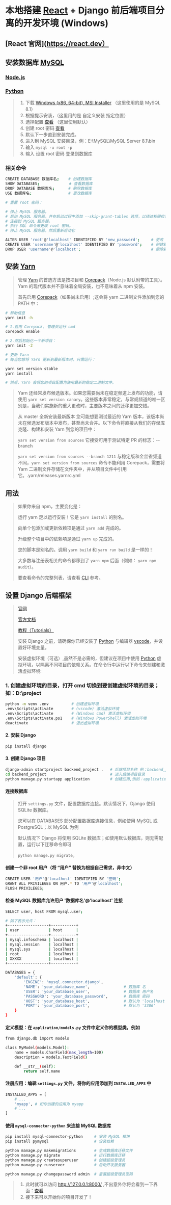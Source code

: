 # 本地搭建 [React](https://github.com/facebook/react) + Django 前后端项目分离的开发环境 (Windows)  
## [React 官网](https://react.dev）

## 安装数据库 [MySQL](https://dev.mysql.com/downloads/mysql/)

### [Node.js](https://nodejs.org/en)

### [Python](https://www.python.org/)

>
> 1. 下载 [Windows (x86, 64-bit), MSI Installer](https://dev.mysql.com/downloads/mysql/)  （这里使用的是 MySQL 8.1）
> 2. 根据提示安装，（这里用的是 自定义安装 指定位置）
> 3. 选择配置 [查看](https://github.com/Sam-Mey/some_project/blob/main/React-Django_dev-env/img/mysql01.png) （这里使用默认）
> 4. 创建 root 密码 [查看](https://github.com/Sam-Mey/some_project/blob/main/React-Django_dev-env/img/mysql02.png)
> 5. 默认下一步直到安装完成。
> 6. 进入到 MySQL 安装目录，例：E:\MySQL\MySQL Server 8.1\bin
> 7. 输入 `mysql -u root -p` 
> 8. 输入 设置 root 密码 登录到数据库 

### 相关命令

```bash
CREATE DATABASE 数据库名;    # 创建数据库
SHOW DATABASES;             # 查看数据库
DROP DATABASE 数据库名;      # 删除数据库
USE 数据库名;                # 更改数据库

# 重置 root 密码：

# 停止 MySQL 服务器。
# 启动 MySQL 服务器，并在启动过程中添加 --skip-grant-tables 选项，以绕过权限检查。
# 连接到 MySQL 服务器。
# 执行 SQL 命令来更改 root 密码。
# 停止 MySQL 服务器，然后重新启动它

ALTER USER 'root'@'localhost' IDENTIFIED BY 'new_password';     # 更改 root 密码
CREATE USER 'username'@'localhost' IDENTIFIED BY 'password';    # 创建新用户
DROP USER 'username'@'localhost';                               # 删除新用户
```

## 安装 [Yarn](https://yarnpkg.com/)

> 管理 [Yarn](https://yarnpkg.com) 的首选方法是按项目和 [Corepack](https://yarnpkg.com/corepack)（Node.js 默认附带的工具）。Yarn 的现代版本并不意味着全局安装，也不意味着从 npm 安装。
>  
> 首先启用 [Corepack](https://yarnpkg.com/corepack)（如果尚未启用）;这会将 yarn 二进制文件添加到您的 PATH 中：

```bash
# 帮助信息
yarn init -h

# 1.启用 Corepack, 管理员运行 cmd
corepack enable

# 2.然后初始化一个新项目：
yarn init -2

# 更新 Yarn
# 每当您想将 Yarn 更新到最新版本时，只需运行：

yarn set version stable
yarn install

# 然后，Yarn 会将您的项目配置为使用最新的稳定二进制文件。
```

> Yarn 还经常发布候选版本。如果您需要尚未在稳定频道上发布的功能，请使用 `yarn set version canary`。这些版本非常稳定，与常规频道的唯一区别是，当我们实施新的重大更改时，主要版本之间的迁移更加交错。
>  
> 从 master 全新安装最新版本
> 您可能想要测试最近的 Yarn 版本，该版本尚未在候选发布版本中发布，甚至尚未合并。以下命令将直接从我们的存储库克隆、构建和安装 Yarn 到您的项目中：
>  
> `yarn set version from sources`
> 它接受可用于测试特定 PR 的标志：--branch
>  
> `yarn set version from sources --branch 1211`
> 与稳定版和金丝雀频道不同，`yarn set version from sources` 命令不能利用 Corepack，需要将 Yarn 二进制文件存储在文件夹中，并从项目文件中引用它。.yarn/releases.yarnrc.yml

## 用法

> 如果你来自 npm，主要变化是：
>  
> 运行 yarn 足以运行安装！它是 `yarn install` 的别名。
>  
> 向单个包添加或更新依赖项是通过 `yarn add` 完成的。
>  
> 升级整个项目中的依赖项是通过 `yarn up` 完成的。
>  
> 您的脚本是别名的。调用 `yarn build` 和 `yarn run build` 是一样的！
>  
> 大多数与注册表相关的命令都移到了 `yarn npm` 后面（例如： `yarn npm audit`）。
>  
> 要查看命令的完整列表，请查看 [CLI](https://yarnpkg.com/cli) 参考。

## 设置 Django 后端框架

> [官网]( https://www.djangoproject.com/)
>  
> [官方文档]( https://docs.djangoproject.com/)
>  
> [教程（Tutorials）](https://docs.djangoproject.com/en/stable/intro/tutorial01/ )
>  
> 安装 Django 之前，请确保你已经安装了 [Python](https://www.python.org/) 与编辑器 [vscode](https://code.visualstudio.com/)，并设置好环境变量。
>  
> 安装虚拟环境（可选）,虽然不是必需的，但建议在项目中使用 [Python](https://www.python.org/) 虚拟环境，以隔离不同项目的依赖关系。在命令行中运行以下命令来创建和激活虚拟环境:
  
### 1. 创建虚拟环境的目录，打开 cmd 切换到要创建虚拟环境的目录；如：D:\project

```bash
python -m venv .env          # 创建虚拟环境
.env\Scripts\activate        # (vscode) 激活虚拟环境 
.env\Scripts\activate        # (Windows cmd) 激活虚拟环境 
.env\Scripts\activate.ps1    # (Windows PowerShell) 激活虚拟环境
deactivate                   # 退出虚拟环境
```

#### 2. 安装 Django

```bash
pip install django
```

#### 3. 创建 Django 项目

```bash
django-admin startproject backend_project .   # 后端项目名称 例：backend_project 注意后面的 '.'
cd backend_project                            # 进入后端项目目录
python manage.py startapp application         # 创建应用,例如：application
```

#### 连接数据库

> 打开 `settings.py` 文件，配置数据库连接。默认情况下，Django 使用 SQLite 数据库。
>  
> 您可以在 DATABASES 部分配置数据库连接信息，例如使用 MySQL 或 PostgreSQL；以 MySQL 为例
>
> 默认情况下 Django 将使用 SQLite 数据库；如使用默认数据库，则无需配置，运行以下迁移命令即可
>  
> `python manage.py migrate`。
>

#### 创建一个非 root 用户（将 “用户” 替换为根据自己需求，非中文）

```bash
CREATE USER '用户'@'localhost' IDENTIFIED BY '密码';
GRANT ALL PRIVILEGES ON 用户.* TO '用户'@'localhost';
FLUSH PRIVILEGES;
```

#### 检查 MySQL 数据库允许用户 '数据库名'@'localhost' 连接

```bash
SELECT user, host FROM mysql.user;
```

```bash
# 如下表示允许：
+------------------+-----------+
| user             | host      |
+------------------+-----------+
| mysql.infoschema | localhost |
| mysql.session    | localhost |
| mysql.sys        | localhost |
| root             | localhost |
| XXXXX            | localhost |
+------------------+-----------+
```

```bash
DATABASES = {
    'default': {
        'ENGINE': 'mysql.connector.django',
        'NAME': 'your_database_name',               # 数据库 名
        'USER': 'your_database_user',               # 数据库 用户名
        'PASSWORD': 'your_database_password',       # 数据库 密码
        'HOST': 'your_database_host',               # 默认为 'localhost'，如果 MySQL 在本地，请保留
        'PORT': 'your_database_port',               # 默认为 '3306'
    }
}
```

#### 定义模型：在 `application/models.py` 文件中定义你的模型类，例如

```bash
from django.db import models

class MyModel(models.Model):
    name = models.CharField(max_length=100)
    description = models.TextField()

    def __str__(self):
        return self.name

```

#### 注册应用：编辑 `settings.py` 文件，将你的应用添加到 `INSTALLED_APPS` 中

```bash
INSTALLED_APPS = [
    # ...
    'myapp', # 如你创建的应用为 myapp
    # ...
]
```

#### 使用 `mysql-connector-python` 来连接 MySQL 数据库

```bash
pip install mysql-connector-python     # 安装 MySQL 模块
pip install pymysql                    # 安装依赖
```

```bash
python manage.py makemigrations        # 生成数据库迁移文件
python manage.py migrate               # 运行数据库迁移
python manage.py createsuperuser       # 创建超级管理员
python manage.py runserver             # 启动开发服务器

python manage.py changepassword admin  # 重置超级管理员密码
```

> 1. 此时就可以访问 http://127.0.0.1:8000/ ,不出意外你将会看到一下界面：[查看](https://github.com/Sam-Mey/some_project/blob/main/React-Django_dev-env/img/Django.png)
> 2. 接下来可以开始你的项目开发了！
